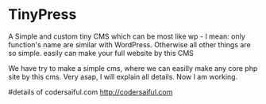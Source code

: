# TinyPress
A Simple and custom tiny CMS which can be most like wp - I mean: only function's name are similar with WordPress. Otherwise all other things are so simple. easily can make your full website  by this CMS


We have try to make a simple cms, where we can easilly make any core php site by this cms. 
Very asap, I will explain all details. Now I am working.

#details of codersaiful.com
http://codersaiful.com
